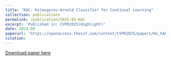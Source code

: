 ```yaml
---
title: "KAC: Kolmogorov-Arnold Classifier for Continual Learning"
collection: publications
permalink: /publication/2025-02-KAC
excerpt: 'Published in: CVPR2025(Highlight)'
date: 2024.09
paperurl: 'https://openaccess.thecvf.com/content/CVPR2025/papers/Hu_KAC_Kolmogorov-Arnold_Classifier_for_Continual_Learning_CVPR_2025_paper.pdf'
citation: 
---
```


<a href='[PDF](https://openaccess.thecvf.com/content/CVPR2025/html/Hu_KAC_Kolmogorov-Arnold_Classifier_for_Continual_Learning_CVPR_2025_paper.html)'>Download paper here</a>
